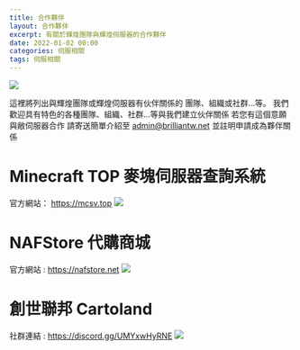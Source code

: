 ```yaml
---
title: 合作夥伴
layout: 合作夥伴
excerpt: 有關於輝煌團隊與輝煌伺服器的合作夥伴
date: 2022-01-02 00:00
categories: 伺服相關
tags: 伺服相關
---
```


![](https://media.discordapp.net/attachments/596718421966716928/987305370152226846/AddText_05-04-06.36.35.png)

這裡將列出與輝煌團隊或輝煌伺服器有伙伴關係的
團隊、組織或社群...等。
我們歡迎具有特色的各種團隊、組織、社群...等與我們建立伙伴關係
若您有這個意願與敝伺服器合作
請寄送簡單介紹至 admin@brilliantw.net 並註明申請成為夥伴關係

# Minecraft TOP 麥塊伺服器查詢系統

官方網站： https://mcsv.top
![](https://media.discordapp.net/attachments/596718421966716928/987312437722230825/AddText_06-17-07.06.52.png)

# NAFStore 代購商城

官方網站 : https://nafstore.net
![](https://media.discordapp.net/attachments/596718421966716928/987312437722230825/AddText_06-17-07.06.52.png)

# 創世聯邦 Cartoland

社群連結 : https://discord.gg/UMYxwHyRNE
![](https://media.discordapp.net/attachments/596718421966716928/987312438632411166/AddText_06-17-07.06.15.png)
